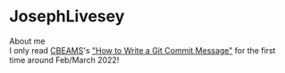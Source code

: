 # JosephLivesey
About me    
I only read [CBEAMS](https://cbea.ms/author/cbeams/)'s ["How to Write a Git Commit Message"](https://cbea.ms/git-commit/) for the first time around Feb/March 2022!
